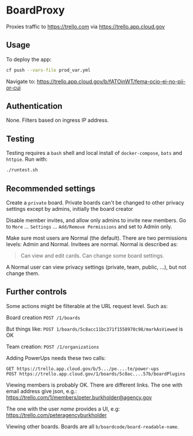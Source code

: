 # BoardProxy

Proxies traffic to https://trello.com via https://trello.app.cloud.gov

## Usage

To deploy the app:

```sh
cf push --vars-file prod_var.yml
```

Navigate to: https://trello.app.cloud.gov/b/fATOinWT/fema-ocio-ei-no-pii-or-cui

## Authentication

None. Filters based on ingress IP address.

## Testing

Testing requires a `bash` shell and local install of `docker-compose`, `bats` and `httpie`. Run with:

```sh
./runtest.sh
```

## Recommended settings

Create a `private` board. Private boards can't be changed to other privacy settings except by admins, initially the board creator

Disable member invites, and allow only admins to invite new members. Go to `More` ... `Settings` ... `Add/Remove Permissions` and set to Admin only.

Make sure most users are Normal (the default). There are two permissions levels: Admin and Normal. Invitees are normal. Normal is described as: 
> Can view and edit cards. Can change some board settings.

A Normal user can view privacy settings (private, team, public, ...), but not change them.

## Further controls

Some actions might be filterable at the URL request level. Such as:

Board creation `POST /1/boards` 

But things like: `POST 1/boards/5c8acc11bc371f1558970c98/markAsViewed` is OK

Team creation: `POST /1/organizations`

Adding PowerUps needs these two calls:

```text 
GET https://trello.app.cloud.gov/b/5.../pe....te/power-ups
POST https://trello.app.cloud.gov/1/boards/5c8ac....57b/boardPlugins
```

Viewing members is probably OK. There are different links. The one with email address give json, e.g.:
https://trello.com/1/members/peter.burkholder@agency.gov

The one with the user _name_ provides a UI, e.g: https://trello.com/peteragencyburkholder

Viewing other boards. Boards are all `b/boardcode/board-readable-name`. 

